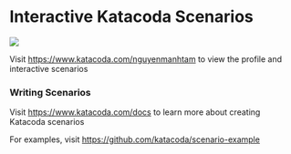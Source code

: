 # Interactive Katacoda Scenarios

[![](http://shields.katacoda.com/katacoda/nguyenmanhtam/count.svg)](https://www.katacoda.com/nguyenmanhtam "Get your profile on Katacoda.com")

Visit https://www.katacoda.com/nguyenmanhtam to view the profile and interactive scenarios

### Writing Scenarios
Visit https://www.katacoda.com/docs to learn more about creating Katacoda scenarios

For examples, visit https://github.com/katacoda/scenario-example
